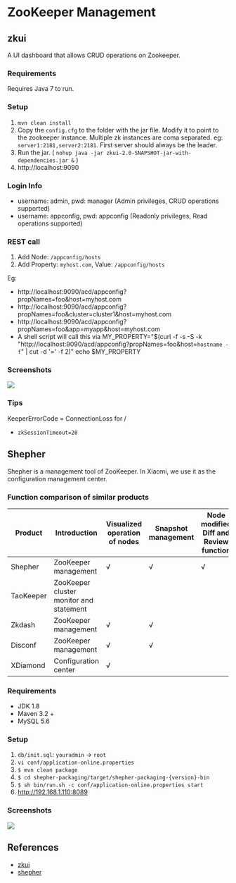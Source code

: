 # ZooKeeper Management

## zkui
A UI dashboard that allows CRUD operations on Zookeeper.

### Requirements
Requires Java 7 to run.

### Setup
1. `mvn clean install`
1. Copy the `config.cfg` to the folder with the jar file. Modify it to point to the zookeeper instance. Multiple zk instances are coma separated. eg: `server1:2181,server2:2181`. First server should always be the leader.
1. Run the jar. ( `nohup java -jar zkui-2.0-SNAPSHOT-jar-with-dependencies.jar &` )
1. http://localhost:9090

### Login Info
- username: admin, pwd: manager (Admin privileges, CRUD operations supported)
- username: appconfig, pwd: appconfig (Readonly privileges, Read operations supported)

### REST call
1. Add Node: `/appconfig/hosts`
1. Add Property: `myhost.com`, Value: `/appconfig/hosts`

Eg:
- http://localhost:9090/acd/appconfig?propNames=foo&host=myhost.com
- http://localhost:9090/acd/appconfig?propNames=foo&cluster=cluster1&host=myhost.com
- http://localhost:9090/acd/appconfig?propNames=foo&app=myapp&host=myhost.com
- A shell script will call this via MY_PROPERTY="$(curl -f -s -S -k "http://localhost:9090/acd/appconfig?propNames=foo&host=`hostname -f`" | cut -d '=' -f 2)" echo $MY_PROPERTY

### Screenshots
![](https://s0.wailian.download/2019/10/18/zkuiDashboardConsole-min.png)

### Tips
KeeperErrorCode = ConnectionLoss for /
- `zkSessionTimeout=20`

## Shepher
Shepher is a management tool of ZooKeeper. In Xiaomi, we use it as the configuration management center.

### Function comparison of similar products

Product | Introduction | Visualized operation of nodes | Snapshot management | Node modified Diff and Review function | Node operated mail notification | CAS and LDAP log | Authority management | Cascade delete | System status monitor
---|---|---|---|---|---|---|---|---|---
Shepher | ZooKeeper management | √ | √ | √ | √ | √ | √ |   |  
TaoKeeper | ZooKeeper cluster monitor and statement |   |   |   |   |   |   |   | √
Zkdash | ZooKeeper management | √ | √ |   |   |   |   | √ |  
Disconf | ZooKeeper management | √ | √ |   | √ |   | √ | √ | √
XDiamond | Configuration center | √ |   |   |   | √ | √ |   | √

### Requirements
- JDK 1.8
- Maven 3.2 +
- MySQL 5.6

### Setup
1. `db/init.sql`: `youradmin` -> `root`
1. `vi conf/application-online.properties`
1. `$ mvn clean package`
1. `$ cd shepher-packaging/target/shepher-packaging-{version}-bin`
1. `$ sh bin/run.sh -c conf/application-online.properties start`
1. http://192.168.1.110:8089

### Screenshots
![](https://s0.wailian.download/2019/10/18/ShepherHome-min.png)

## References
- [zkui](https://github.com/DeemOpen/zkui)
- [shepher](https://github.com/XiaoMi/shepher)